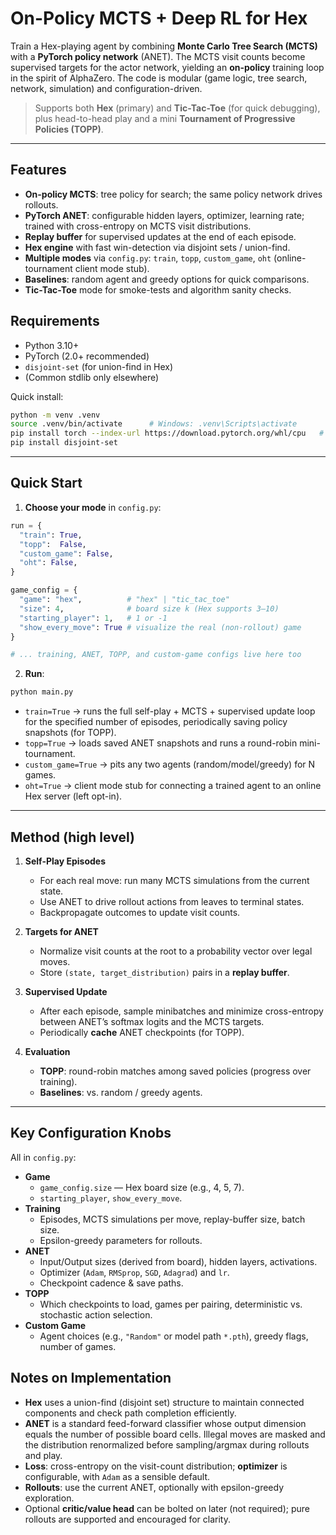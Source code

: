 # On-Policy MCTS + Deep RL for Hex 

Train a Hex-playing agent by combining **Monte Carlo Tree Search (MCTS)** with a **PyTorch policy network** (ANET). The MCTS visit counts become supervised targets for the actor network, yielding an **on-policy** training loop in the spirit of AlphaZero. The code is modular (game logic, tree search, network, simulation) and configuration-driven.

> Supports both **Hex** (primary) and **Tic-Tac-Toe** (for quick debugging), plus head-to-head play and a mini **Tournament of Progressive Policies (TOPP)**.

---

##  Features

- **On-policy MCTS**: tree policy for search; the same policy network drives rollouts.
- **PyTorch ANET**: configurable hidden layers, optimizer, learning rate; trained with cross-entropy on MCTS visit distributions.
- **Replay buffer** for supervised updates at the end of each episode.
- **Hex engine** with fast win-detection via disjoint sets / union-find.
- **Multiple modes** via `config.py`: `train`, `topp`, `custom_game`, `oht` (online-tournament client mode stub).
- **Baselines**: random agent and greedy options for quick comparisons.
- **Tic-Tac-Toe** mode for smoke-tests and algorithm sanity checks.


##  Requirements

- Python 3.10+
- PyTorch (2.0+ recommended)
- `disjoint-set` (for union-find in Hex)
- (Common stdlib only elsewhere)

Quick install:

```bash
python -m venv .venv
source .venv/bin/activate      # Windows: .venv\Scripts\activate
pip install torch --index-url https://download.pytorch.org/whl/cpu   # or CUDA build
pip install disjoint-set
```

---

## Quick Start

1) **Choose your mode** in `config.py`:

```python
run = {
  "train": True,
  "topp":  False,
  "custom_game": False,
  "oht": False,
}

game_config = {
  "game": "hex",          # "hex" | "tic_tac_toe"
  "size": 4,              # board size k (Hex supports 3–10)
  "starting_player": 1,   # 1 or -1
  "show_every_move": True # visualize the real (non-rollout) game
}

# ... training, ANET, TOPP, and custom-game configs live here too
```

2) **Run**:

```bash
python main.py
```

- `train=True` → runs the full self-play + MCTS + supervised update loop for the specified number of episodes, periodically saving policy snapshots (for TOPP).
- `topp=True`  → loads saved ANET snapshots and runs a round-robin mini-tournament.
- `custom_game=True` → pits any two agents (random/model/greedy) for N games.
- `oht=True`   → client mode stub for connecting a trained agent to an online Hex server (left opt-in).

---

##  Method (high level)

1. **Self-Play Episodes**
   - For each real move: run many MCTS simulations from the current state.
   - Use ANET to drive rollout actions from leaves to terminal states.
   - Backpropagate outcomes to update visit counts.

2. **Targets for ANET**
   - Normalize visit counts at the root to a probability vector over legal moves.
   - Store `(state, target_distribution)` pairs in a **replay buffer**.

3. **Supervised Update**
   - After each episode, sample minibatches and minimize cross-entropy between ANET’s softmax logits and the MCTS targets.
   - Periodically **cache** ANET checkpoints (for TOPP).

4. **Evaluation**
   - **TOPP**: round-robin matches among saved policies (progress over training).
   - **Baselines**: vs. random / greedy agents.

---

## Key Configuration Knobs

All in `config.py`:

- **Game**
  - `game_config.size` — Hex board size (e.g., 4, 5, 7).
  - `starting_player`, `show_every_move`.
- **Training**
  - Episodes, MCTS simulations per move, replay-buffer size, batch size.
  - Epsilon-greedy parameters for rollouts.
- **ANET**
  - Input/Output sizes (derived from board), hidden layers, activations.
  - Optimizer (`Adam`, `RMSprop`, `SGD`, `Adagrad`) and `lr`.
  - Checkpoint cadence & save paths.
- **TOPP**
  - Which checkpoints to load, games per pairing, deterministic vs. stochastic action selection.
- **Custom Game**
  - Agent choices (e.g., `"Random"` or model path `*.pth`), greedy flags, number of games.



## Notes on Implementation

- **Hex** uses a union-find (disjoint set) structure to maintain connected components and check path completion efficiently.
- **ANET** is a standard feed-forward classifier whose output dimension equals the number of possible board cells. Illegal moves are masked and the distribution renormalized before sampling/argmax during rollouts and play.
- **Loss**: cross-entropy on the visit-count distribution; **optimizer** is configurable, with `Adam` as a sensible default.
- **Rollouts**: use the current ANET, optionally with epsilon-greedy exploration.
- Optional **critic/value head** can be bolted on later (not required); pure rollouts are supported and encouraged for clarity.


